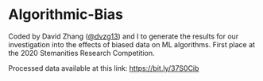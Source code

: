 # Algorithmic-Bias
Coded by David Zhang ([@dvzg13](https://github.com/dvzg13)) and I to generate the results for our investigation into the effects of biased data on ML algorithms. First place at the 2020 Stemanities Research Competition.

Processed data available at this link: https://bit.ly/37S0Cib
